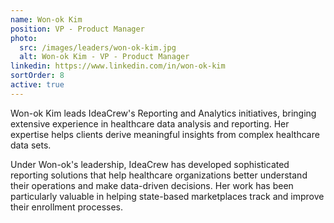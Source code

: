 ```yaml
---
name: Won-ok Kim
position: VP - Product Manager
photo:
  src: /images/leaders/won-ok-kim.jpg
  alt: Won-ok Kim - VP - Product Manager
linkedin: https://www.linkedin.com/in/won-ok-kim
sortOrder: 8
active: true
---
```


Won-ok Kim leads IdeaCrew's Reporting and Analytics initiatives, bringing extensive experience in healthcare data analysis and reporting. Her expertise helps clients derive meaningful insights from complex healthcare data sets.

Under Won-ok's leadership, IdeaCrew has developed sophisticated reporting solutions that help healthcare organizations better understand their operations and make data-driven decisions. Her work has been particularly valuable in helping state-based marketplaces track and improve their enrollment processes.
